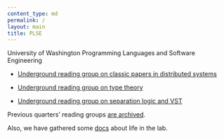 ```yaml
---
content_type: md
permalink: /
layout: main
title: PLSE
---
```


[PLSE_UG_DS]: su15-underground-distributed-papers/
[PLSE_UG_TT]: su15-underground-type-theory/
[PLSE_UG_SL]: su15-underground-separation-logic/

University of Washington Programming Languages and Software Engineering

* [Underground reading group on classic papers in distributed systems][PLSE_UG_DS]

* [Underground reading group on type theory][PLSE_UG_TT]

* [Underground reading group on separation logic and VST][PLSE_UG_SL]

Previous quarters’ reading groups [are archived](archive.html).

Also, we have gathered some [docs](doc/index.html) about life in the lab.
